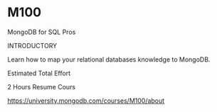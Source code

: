 # M100
MongoDB for SQL Pros

INTRODUCTORY

Learn how to map your relational databases knowledge to MongoDB.

Estimated Total Effort

2 Hours
Resume Cours

https://university.mongodb.com/courses/M100/about
